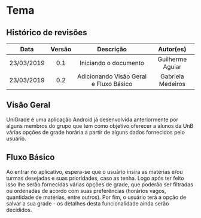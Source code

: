 # Tema

## Histórico de revisões
|   Data   |  Versão  |        Descrição       |          Autor(es)          |
|:--------:|:--------:|:----------------------:|:---------------------------:|
|23/03/2019|   0.1    | Iniciando o documento       |   Guilherme Aguiar  |
|23/03/2019|   0.2   | Adicionando Visão Geral e Fluxo Básico       |   Gabriela Medeiros  |

## Visão Geral

UniGrade é uma aplicação Android já desenvolvida anteriormente por alguns membros do grupo que tem como objetivo oferecer a alunos da UnB várias opções de grade horária a partir de alguns dados fornecidos pelo usuário. 


## Fluxo Básico 

Ao entrar no aplicativo, espera-se que o usuário insira as matérias e/ou turmas desejadas e suas prioridades, caso as tenha. Logo após ter feito isso lhe serão fornecidas várias opções de grade, que poderão ser filtradas ou ordenadas de acordo com suas preferências (horários vagos, quantidade de matérias, entre outros). 
Por fim, o usuário terá a opção de salvar a sua grade - os detalhes desta funcionalidade ainda serão decididos.